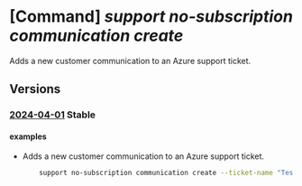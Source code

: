# [Command] _support no-subscription communication create_

Adds a new customer communication to an Azure support ticket.

## Versions

### [2024-04-01](/Resources/mgmt-plane/L3Byb3ZpZGVycy9taWNyb3NvZnQuc3VwcG9ydC9zdXBwb3J0dGlja2V0cy97fS9jb21tdW5pY2F0aW9ucy97fQ==/2024-04-01.xml) **Stable**

<!-- mgmt-plane /providers/microsoft.support/supporttickets/{}/communications/{} 2024-04-01 -->

#### examples

- Adds a new customer communication to an Azure support ticket.
    ```bash
        support no-subscription communication create --ticket-name "TestTicketName "--communication-name "TestTicketCommunicationName" --communication-body "TicketCommunicationBody" --communication-subject "TicketCommunicationSubject"
    ```
